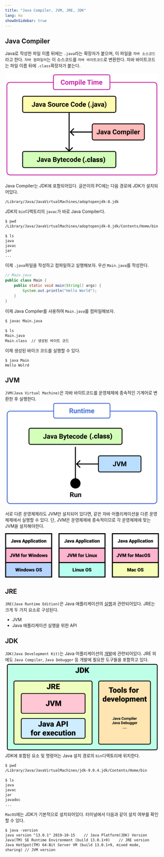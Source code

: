 ```yaml
---
title: "Java Compiler, JVM, JRE, JDK"
lang: ko
showOnSidebar: true
---
```


## Java Compiler
Java로 작성한 파일 이름 뒤에는 `.java`라는 확장자가 붙으며, 이 파일을 `자바 소스코드`라고 한다. `자바 컴파일러`는 이 소스코드를 `자바 바이트코드`로 변환한다. 자바 바이트코드는 파일 이름 뒤에 `.class`확장자가 붙는다.

![](./180102_java_compiler_jvm_jre_jdk/1.png)

Java Compiler는 JDK에 포함되어있다. 글쓴이의 PC에는 다음 경로에 JDK가 설치되어있다.
```
/Library/Java/JavaVirtualMachines/adoptopenjdk-8.jdk
```
JDK의 `bin`디렉토리의 `javac`가 바로 Java Compiler다.
``` shellsession{6}
$ pwd
/Library/Java/JavaVirtualMachines/adoptopenjdk-8.jdk/Contents/Home/bin

$ ls
java
javac
jar
...
```
이제 `.java`파일을 작성하고 컴파일하고 실행해보자. 우선 `Main.java`를 작성한다.
``` java 
// Main.java
public class Main {
	public static void main(String[] args) {
		System.out.println("Hello World");
	}
} 
```
이제 Java Compiler를 사용하여 `Main.java`를 컴파일해보자.
``` shellsession
$ javac Main.java

$ ls
Main.java   
Main.class  // 생성된 바이트 코드
```
이제 생성된 바이크 코드를 실행할 수 있다.
``` shellsession
$ java Main
Hello Wolrd
```

## JVM
`JVM(Java Virtual Machine)`은 자바 바이트코드를 운영체제에 종속적인 기계어로 변환한 후 실행한다.
![](./180102_java_compiler_jvm_jre_jdk/2.png)

서로 다른 운영체제라도 JVM만 설치되어 있다면, 같은 자바 어플리케이션을 다른 운영체제에서 실행할 수 있다. 단, JVM은 운영체제에 종속적이므로 각 운영체제에 맞는 JVM을 설치해야한다.

![](./180102_java_compiler_jvm_jre_jdk/3.png)

## JRE
`JRE(Java Runtime Edition)`은 Java 애플리케이션의 <u>실행</u>과 관련되어있다. JRE는 크게 두 가지 요소로 구성된다.
- JVM
- Java 애플리케이션 실행을 위한 API

## JDK
`JDK(Java Development Kit)`는 Java 어플리케이션의 <u>개발</u>에 관련되어있다. JRE 외에도 `Java Compiler`, `Java Debugger` 등 개발에 필요한 도구들을 포함하고 있다.
![](./180102_java_compiler_jvm_jre_jdk/4.png)
JDK에 포함된 요소 및 명령어는 Java 설치 경로의 `bin`디렉토리에 위치한다.
``` shellsession
$ pwd
/Library/Java/JavaVirtualMachines/jdk-9.0.4.jdk/Contents/Home/bin

$ ls 
java
javac
jar
javadoc
...
```

`MacOS`에는 JDK가 기본적으로 설치되어있다. 터미널에서 다음과 같이 설치 여부를 확인할 수 있다.
``` shellsession
$ java -version
java version "13.0.1" 2019-10-15    // Java Platform(JDK) Version
Java(TM) SE Runtime Environment (build 13.0.1+9)    // JRE version
Java HotSpot(TM) 64-Bit Server VM (build 13.0.1+9, mixed mode, sharing) // JVM version
```